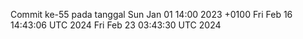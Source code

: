 Commit ke-55 pada tanggal Sun Jan 01 14:00 2023 +0100
Fri Feb 16 14:43:06 UTC 2024
Fri Feb 23 03:43:30 UTC 2024
